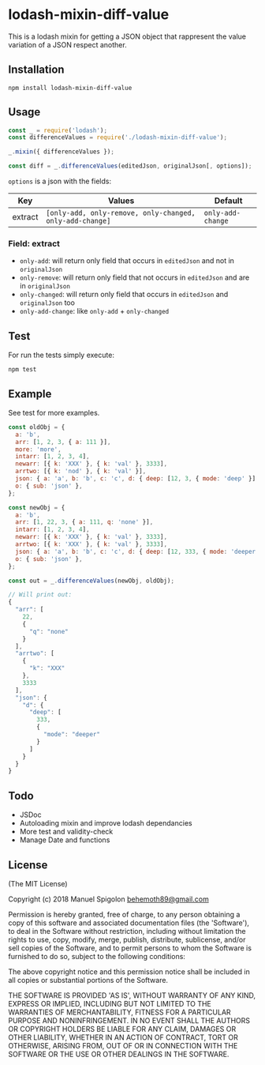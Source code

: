 # lodash-mixin-diff-value
This is a lodash mixin for getting a JSON object that rappresent the value variation of a JSON respect another.

## Installation

```
npm install lodash-mixin-diff-value
```


## Usage

```js
const _ = require('lodash');
const differenceValues = require('./lodash-mixin-diff-value');

_.mixin({ differenceValues });

const diff = _.differenceValues(editedJson, originalJson[, options]);
```

`options` is a json with the fields:

| Key | Values | Default |
| --- | ------ | ------- |
| extract | `[only-add, only-remove, only-changed, only-add-change]` | `only-add-change`


### Field: extract

+ `only-add`: will return only field that occurs in `editedJson` and not in `originalJson`
+ `only-remove`: will return only field that not occurs in `editedJson` and are in `originalJson`
+ `only-changed`: will return only field that occurs in `editedJson` and `originalJson` too
+ `only-add-change`: like `only-add` + `only-changed`


## Test

For run the tests simply execute:
```
npm test
```


## Example

See test for more examples.

```js
const oldObj = {
  a: 'b',
  arr: [1, 2, 3, { a: 111 }],
  more: 'more',
  intarr: [1, 2, 3, 4],
  newarr: [{ k: 'XXX' }, { k: 'val' }, 3333],
  arrtwo: [{ k: 'nod' }, { k: 'val' }],
  json: { a: 'a', b: 'b', c: 'c', d: { deep: [12, 3, { mode: 'deep' }] } },
  o: { sub: 'json' },
};

const newObj = {
  a: 'b',
  arr: [1, 22, 3, { a: 111, q: 'none' }],
  intarr: [1, 2, 3, 4],
  newarr: [{ k: 'XXX' }, { k: 'val' }, 3333],
  arrtwo: [{ k: 'XXX' }, { k: 'val' }, 3333],
  json: { a: 'a', b: 'b', c: 'c', d: { deep: [12, 333, { mode: 'deeper' }] } },
  o: { sub: 'json' },
};

const out = _.differenceValues(newObj, oldObj);

// Will print out:
{
  "arr": [
    22,
    {
      "q": "none"
    }
  ],
  "arrtwo": [
    {
      "k": "XXX"
    },
    3333
  ],
  "json": {
    "d": {
      "deep": [
        333,
        {
          "mode": "deeper"
        }
      ]
    }
  }
}
```


## Todo

+ JSDoc
+ Autoloading mixin and improve lodash dependancies
+ More test and validity-check
+ Manage Date and functions


## License
(The MIT License)

Copyright (c) 2018 Manuel Spigolon <behemoth89@gmail.com>

Permission is hereby granted, free of charge, to any person obtaining a copy of this software and associated documentation files (the 'Software'), to deal in the Software without restriction, including without limitation the rights to use, copy, modify, merge, publish, distribute, sublicense, and/or sell copies of the Software, and to permit persons to whom the Software is furnished to do so, subject to the following conditions:

The above copyright notice and this permission notice shall be included in all copies or substantial portions of the Software.

THE SOFTWARE IS PROVIDED 'AS IS', WITHOUT WARRANTY OF ANY KIND, EXPRESS OR IMPLIED, INCLUDING BUT NOT LIMITED TO THE WARRANTIES OF MERCHANTABILITY, FITNESS FOR A PARTICULAR PURPOSE AND NONINFRINGEMENT. IN NO EVENT SHALL THE AUTHORS OR COPYRIGHT HOLDERS BE LIABLE FOR ANY CLAIM, DAMAGES OR OTHER LIABILITY, WHETHER IN AN ACTION OF CONTRACT, TORT OR OTHERWISE, ARISING FROM, OUT OF OR IN CONNECTION WITH THE SOFTWARE OR THE USE OR OTHER DEALINGS IN THE SOFTWARE.
